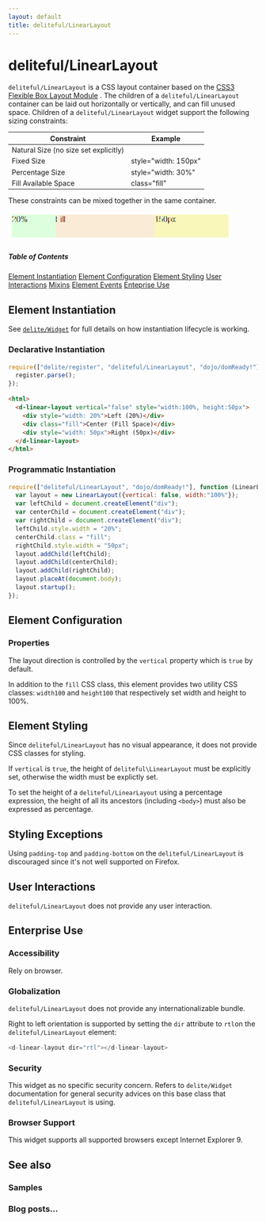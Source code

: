 ```yaml
---
layout: default
title: deliteful/LinearLayout
---
```


# deliteful/LinearLayout

`deliteful/LinearLayout` is a CSS layout container based on the [CSS3 Flexible Box Layout Module](http://www.w3.org/TR/css3-flexbox/) . The children of a `deliteful/LinearLayout` container can be laid out horizontally or vertically, and can fill unused space. Children of a `deliteful/LinearLayout` widget support the following sizing constraints:

| Constraint                            | Example              |
| ------------------------------------- | -------------------  |
| Natural Size (no size set explicitly) |                      |
| Fixed Size                            | style="width: 150px" |
| Percentage Size                       | style="width: 30%"   |
| Fill Available Space                  | class="fill"         |

These constraints can be mixed together in the same container.

![LinearLayout example](images/LinearLayout.png)

##### Table of Contents
[Element Instantiation](#instantiation)
[Element Configuration](#configuration)
[Element Styling](#styling)
[User Interactions](#interactions)
[Mixins](#mixins)
[Element Events](#events)
[Enteprise Use](#enterprise)

<a name="instantiation"></a>
## Element Instantiation

See [`delite/Widget`](/delite/docs/Widget) for full details on how instantiation lifecycle is working.

### Declarative Instantiation

```js
require(["delite/register", "deliteful/LinearLayout", "dojo/domReady!"], function (register) {
  register.parse();
});
```

```html
<html>
  <d-linear-layout vertical="false" style="width:100%, height:50px">
    <div style="width: 20%">Left (20%)</div>
    <div class="fill">Center (Fill Space)</div>
    <div style="width: 50px">Right (50px)</div>
  </d-linear-layout>
</html>
```

### Programmatic Instantiation

```js
require(["deliteful/LinearLayout", "dojo/domReady!"], function (LinearLayout) {
  var layout = new LinearLayout({vertical: false, width:"100%"});
  var leftChild = document.createElement("div");
  var centerChild = document.createElement("div");
  var rightChild = document.createElement("div");
  leftChild.style.width = "20%";
  centerChild.class = "fill";
  rightChild.style.width = "50px";
  layout.addChild(leftChild);
  layout.addChild(centerChild);
  layout.addChild(rightChild);
  layout.placeAt(document.body);
  layout.startup();
});
```


## Element Configuration

### Properties

The layout direction is controlled by the `vertical` property which is `true` by default.

In addition to the `fill` CSS class, this element provides two utility CSS classes: `width100` and `height100` that respectively set width and height to 100%.

<a name="styling"></a>
## Element Styling

Since `deliteful/LinearLayout` has no visual appearance, it does not provide CSS classes for styling.

If `vertical` is `true`, the height of `deliteful\LinearLayout` must be explicitly set, otherwise the width must be explictly set.

To set the height of a `deliteful/LinearLayout` using a percentage expression, the height of all its ancestors (including `<body>`) must also be expressed as percentage.

## Styling Exceptions

Using `padding-top` and `padding-bottom` on the `deliteful/LinearLayout` is discouraged since it's not well supported on Firefox.

<a name="interactions"></a>
## User Interactions

`deliteful/LinearLayout` does not provide any user interaction.

<a name="enterprise"></a>
## Enterprise Use

### Accessibility

Rely on browser.

### Globalization

`deliteful/LinearLayout` does not provide any internationalizable bundle.

Right to left orientation is supported by setting the `dir` attribute to `rtl`on the `deliteful/LinearLayout` element:

```js
<d-linear-layout dir="rtl"></d-linear-layout>
```

### Security

This widget as no specific security concern. Refers to `delite/Widget` documentation for general security advices on this base class that `deliteful/LinearLayout` is using.

### Browser Support

This widget supports all supported browsers except Internet Explorer 9.

## See also
### Samples
### Blog posts…


